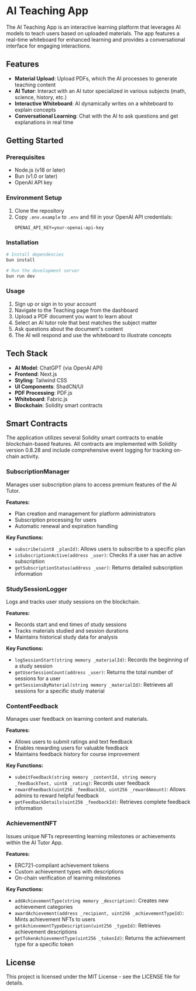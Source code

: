 # AI Teaching App

The AI Teaching App is an interactive learning platform that leverages AI models to teach users based on uploaded materials. The app features a real-time whiteboard for enhanced learning and provides a conversational interface for engaging interactions.

## Features

- **Material Upload**: Upload PDFs, which the AI processes to generate teaching content
- **AI Tutor**: Interact with an AI tutor specialized in various subjects (math, science, history, etc.)
- **Interactive Whiteboard**: AI dynamically writes on a whiteboard to explain concepts
- **Conversational Learning**: Chat with the AI to ask questions and get explanations in real time

## Getting Started

### Prerequisites

- Node.js (v18 or later)
- Bun (v1.0 or later)
- OpenAI API key

### Environment Setup

1. Clone the repository
2. Copy `.env.example` to `.env` and fill in your OpenAI API credentials:
   ```
   OPENAI_API_KEY=your-openai-api-key
   ```

### Installation

```bash
# Install dependencies
bun install

# Run the development server
bun run dev
```

### Usage

1. Sign up or sign in to your account
2. Navigate to the Teaching page from the dashboard
3. Upload a PDF document you want to learn about
4. Select an AI tutor role that best matches the subject matter
5. Ask questions about the document's content
6. The AI will respond and use the whiteboard to illustrate concepts

## Tech Stack

- **AI Model**: ChatGPT (via OpenAI API)
- **Frontend**: Next.js
- **Styling**: Tailwind CSS
- **UI Components**: ShadCN/UI
- **PDF Processing**: PDF.js
- **Whiteboard**: Fabric.js
- **Blockchain**: Solidity smart contracts

## Smart Contracts

The application utilizes several Solidity smart contracts to enable blockchain-based features. All contracts are implemented with Solidity version 0.8.28 and include comprehensive event logging for tracking on-chain activity.

### SubscriptionManager

Manages user subscription plans to access premium features of the AI Tutor.

**Features:**

- Plan creation and management for platform administrators
- Subscription processing for users
- Automatic renewal and expiration handling

**Key Functions:**

- `subscribe(uint8 _planId)`: Allows users to subscribe to a specific plan
- `isSubscriptionActive(address _user)`: Checks if a user has an active subscription
- `getSubscriptionStatus(address _user)`: Returns detailed subscription information

### StudySessionLogger

Logs and tracks user study sessions on the blockchain.

**Features:**

- Records start and end times of study sessions
- Tracks materials studied and session durations
- Maintains historical study data for analysis

**Key Functions:**

- `logSessionStart(string memory _materialId)`: Records the beginning of a study session
- `getUserSessionCount(address _user)`: Returns the total number of sessions for a user
- `getSessionsByMaterial(string memory _materialId)`: Retrieves all sessions for a specific study material

### ContentFeedback

Manages user feedback on learning content and materials.

**Features:**

- Allows users to submit ratings and text feedback
- Enables rewarding users for valuable feedback
- Maintains feedback history for course improvement

**Key Functions:**

- `submitFeedback(string memory _contentId, string memory _feedbackText, uint8 _rating)`: Records user feedback
- `rewardFeedback(uint256 _feedbackId, uint256 _rewardAmount)`: Allows admins to reward helpful feedback
- `getFeedbackDetails(uint256 _feedbackId)`: Retrieves complete feedback information

### AchievementNFT

Issues unique NFTs representing learning milestones or achievements within the AI Tutor App.

**Features:**

- ERC721-compliant achievement tokens
- Custom achievement types with descriptions
- On-chain verification of learning milestones

**Key Functions:**

- `addAchievementType(string memory _description)`: Creates new achievement categories
- `awardAchievement(address _recipient, uint256 _achievementTypeId)`: Mints achievement NFTs to users
- `getAchievementTypeDescription(uint256 _typeId)`: Retrieves achievement descriptions
- `getTokenAchievementType(uint256 _tokenId)`: Returns the achievement type for a specific token

## License

This project is licensed under the MIT License - see the LICENSE file for details.
